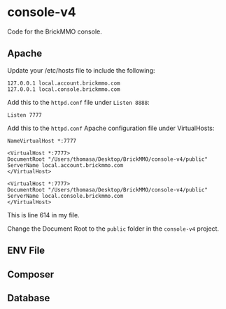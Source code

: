 # console-v4
Code for the BrickMMO console.

## Apache

Update your /etc/hosts file to include the following:

```
127.0.0.1 local.account.brickmmo.com 
127.0.0.1 local.console.brickmmo.com
```
Add this to the `httpd.conf` file under `Listen 8888`:

```
Listen 7777
```

Add this to the `httpd.conf` Apache configuration file under VirtualHosts:

```
NameVirtualHost *:7777

<VirtualHost *:7777> 
DocumentRoot "/Users/thomasa/Desktop/BrickMMO/console-v4/public" 
ServerName local.account.brickmmo.com
</VirtualHost>

<VirtualHost *:7777>
DocumentRoot "/Users/thomasa/Desktop/BrickMMO/console-v4/public" 
ServerName local.console.brickmmo.com
</VirtualHost>
```

This is line 614 in my file.

Change the Document Root to the `public` folder in the `console-v4` project.

## ENV File

## Composer

## Database
